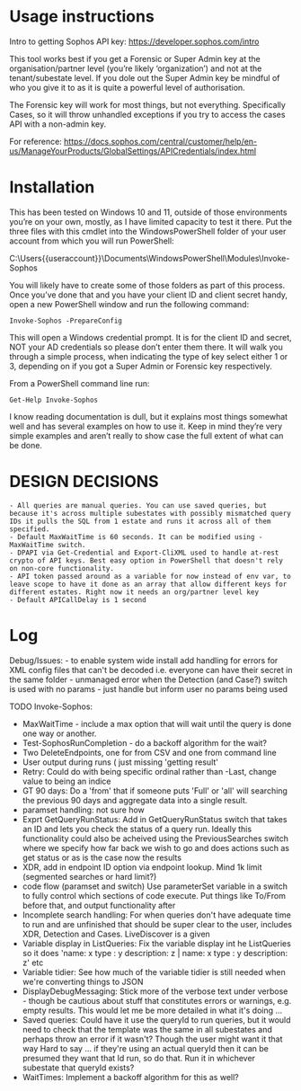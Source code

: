# Usage instructions

Intro to getting Sophos API key:
https://developer.sophos.com/intro

This tool works best if you get a Forensic or Super Admin key at the organisation/partner level (you’re likely ‘organization’) and not at the tenant/subestate level. 
If you dole out the Super Admin key be mindful of who you give it to as it is quite a powerful level of authorisation.

The Forensic key will work for most things, but not everything. Specifically Cases, so it will throw unhandled exceptions if you try to access the cases API with a non-admin key.

For reference:
https://docs.sophos.com/central/customer/help/en-us/ManageYourProducts/GlobalSettings/APICredentials/index.html 

# Installation
This has been tested on Windows 10 and 11, outside of those environments you’re on your own, mostly, as I have limited capacity to test it there. 
Put the three files with this cmdlet into the WindowsPowerShell folder of your user account from which you will run PowerShell: 

  C:\Users\{{useraccount}}\Documents\WindowsPowerShell\Modules\Invoke-Sophos

You will likely have to create some of those folders as part of this process. 
Once you’ve done that and you have your client ID and client secret handy, open a new PowerShell window and run the following command:

	Invoke-Sophos -PrepareConfig

This will open a Windows credential prompt. It is for the client ID and secret, NOT your AD credentials so please don’t enter them there. It will walk you through a simple process, when indicating the type of key select either 1 or 3, depending on if you got a Super Admin or Forensic key respectively. 

From a PowerShell command line run:

	Get-Help Invoke-Sophos

I know reading documentation is dull, but it explains most things somewhat well and has several examples on how to use it. Keep in mind they’re very simple examples and aren’t really to show case the full extent of what can be done. 

# DESIGN DECISIONS
    - All queries are manual queries. You can use saved queries, but because it's across multiple subestates with possibly mismatched query IDs it pulls the SQL from 1 estate and runs it across all of them specified. 
    - Default MaxWaitTime is 60 seconds. It can be modified using -MaxWaitTime switch. 
    - DPAPI via Get-Credential and Export-CliXML used to handle at-rest crypto of API keys. Best easy option in PowerShell that doesn't rely on non-core functionality. 
    - API token passed around as a variable for now instead of env var, to leave scope to have it done as an array that allow different keys for different estates. Right now it needs an org/partner level key
    - Default APICallDelay is 1 second

# Log 

Debug/Issues:
    - to enable system wide install add handling for errors for XML config files that can't be decoded i.e. everyone can have their secret in the same folder
    - unmanaged error when the Detection (and Case?) switch is used with no params - just handle but inform user no params being used
    
TODO
Invoke-Sophos: 
- MaxWaitTime - include a max option that will wait until the query is done one way or another.
- Test-SophosRunCompletion - do a backoff algorithm for the wait?
- Two DeleteEndpoints, one for from CSV and one from command line
- User output during runs ( just missing 'getting result'
- Retry: Could do with being specific ordinal rather than -Last, change value to being an indice
- GT 90 days: Do a 'from' that if someone puts 'Full' or 'all' will searching the previous 90 days and aggregate data into a single result. 
- paramset handling: not sure how 
- Exprt GetQueryRunStatus: Add in GetQueryRunStatus switch that takes an ID and lets you check the status of a query run. Ideally this functionality could also be acheived using the PreviousSearches switch where we specify how far back we wish to go and does actions such as get status or as is the case now the results
- XDR, add in endpoint ID option via endpoint lookup. Mind 1k limit (segmented searches or hard limit?)
- code flow (paramset and switch) Use parameterSet variable in a switch to fully control which sections of code execute. Put things like To/From before that, and output functionality after
- Incomplete search handling: For when queries don't have adequate time to run and are unfinished that should be super clear to the user, includes XDR, Detection and Cases. LiveDiscover is a given
- Variable display in ListQueries: Fix the variable display int he ListQueries so it does 'name: x type : y description: z | name: x type : y description: z' etc
- Variable tidier: See how much of the variable tidier is still needed when we're converting things to JSON
- DisplayDebugMessaging: Stick more of the verbose text under verbose - though be cautious about stuff that constitutes errors or warnings, e.g. empty results. This would let me be more detailed in what it's doing ...
- Saved queries: Could have it use the queryId to run queries, but it would need to check that the template was the same in all subestates and perhaps throw an error if it wasn't? Though the user might want it that way Hard to say ... if they're using an actual queryId then it can be presumed they want that Id run, so do that. Run it in whichever subestate that queryId exists?
- WaitTimes: Implement a backoff algorithm for this as well?





